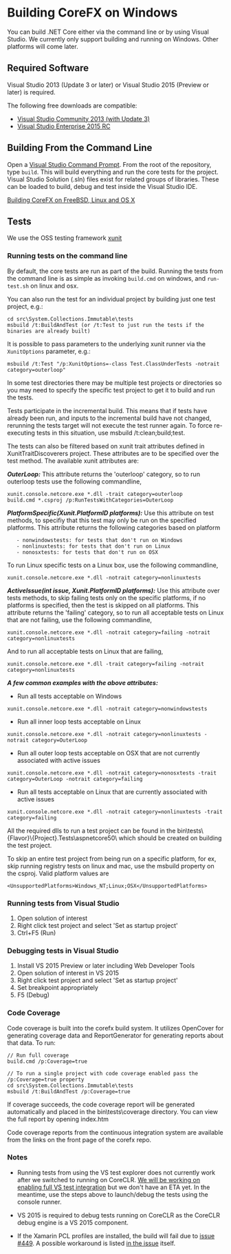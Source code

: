 Building CoreFX on Windows
==========================

You can build .NET Core either via the command line or by using Visual Studio.
We currently only support building and running on Windows. Other platforms will
come later.

## Required Software

Visual Studio 2013 (Update 3 or later) or Visual Studio 2015 (Preview or later) is required.

The following free downloads are compatible:
* [Visual Studio Community 2013 (with Update 3)](http://www.visualstudio.com/en-us/visual-studio-community-vs.aspx)
* [Visual Studio Enterprise 2015 RC](http://www.visualstudio.com/en-us/downloads/visual-studio-2015-downloads-vs)

## Building From the Command Line

Open a [Visual Studio Command Prompt](http://msdn.microsoft.com/en-us/library/ms229859(v=vs.110).aspx). 
From the root of the repository, type `build`. This will build everything and run
the core tests for the project. Visual Studio Solution (.sln) files exist for
related groups of libraries. These can be loaded to build, debug and test inside
the Visual Studio IDE.

[Building CoreFX on FreeBSD, Linux and OS X](unix-instructions.md)
## Tests

We use the OSS testing framework [xunit](http://xunit.github.io/)

### Running tests on the command line

By default, the core tests are run as part of the build. Running the tests from
the command line is as simple as invoking `build.cmd` on windows, and `run-test.sh` on linux and osx. 

You can also run the test for an individual project by building just one test
project, e.g.:

```
cd src\System.Collections.Immutable\tests
msbuild /t:BuildAndTest (or /t:Test to just run the tests if the binaries are already built)
```
It is possible to pass parameters to the underlying xunit runner via the `XunitOptions` parameter, e.g.:
````
msbuild /t:Test "/p:XunitOptions=-class Test.ClassUnderTests -notrait category=outerloop"
````

In some test directories there may be multiple test projects or directories so you may need to specify the specific test project to get it to build and run the tests.

Tests participate in the incremental build.  This means that if tests have already been run, and inputs to the incremental build have not changed, rerunning the tests target will not execute the test runner again.  To force re-executing tests in this situation, use msbuild /t:clean;build;test.

The tests can also be filtered based on xunit trait attributes defined in XunitTraitDiscoverers project. These attributes are to be specified over the test method. The available xunit attributes are:

_**OuterLoop:**_
This attribute returns the 'outerloop' category, so to run outerloop tests use the following commandline,
```
xunit.console.netcore.exe *.dll -trait category=outerloop
build.cmd *.csproj /p:RunTestsWithCategories=OuterLoop
```
_**PlatformSpecific(Xunit.PlatformID platforms):**_
Use this attribute on test methods, to specifiy that this test may only be run on the specified platforms. This attribute returns the following categories based on platform 

       - nonwindowstests: for tests that don't run on Windows
       - nonlinuxtests: for tests that don't run on Linux
       - nonosxtests: for tests that don't run on OSX

To run Linux specific tests on a Linux box, use the following commandline,
```
xunit.console.netcore.exe *.dll -notrait category=nonlinuxtests
```
_**ActiveIssue(int issue, Xunit.PlatformID platforms):**_
Use this attribute over tests methods, to skip failing tests only on the specific platforms, if no platforms is specified, then the test is skipped on all platforms. This attribute returns the 'failing' category, so to run all acceptable tests on Linux that are not failing, use the following commandline,
```
xunit.console.netcore.exe *.dll -notrait category=failing -notrait category=nonlinuxtests
```
And to run all acceptable tests on Linux that are failing,
```
xunit.console.netcore.exe *.dll -trait category=failing -notrait category=nonlinuxtests
```

_**A few common examples with the above attributes:**_

- Run all tests acceptable on Windows
```
xunit.console.netcore.exe *.dll -notrait category=nonwindowstests
```
- Run all inner loop tests acceptable on Linux
```
xunit.console.netcore.exe *.dll -notrait category=nonlinuxtests -notrait category=OuterLoop
```
- Run all outer loop tests acceptable on OSX that are not currently associated with active issues
```
xunit.console.netcore.exe *.dll -notrait category=nonosxtests -trait category=OuterLoop -notrait category=failing
```
- Run all tests acceptable on Linux that are currently associated with active issues
```
xunit.console.netcore.exe *.dll -notrait category=nonlinuxtests -trait category=failing
```

All the required dlls to run a test project can be found in the bin\\tests\\{Flavor}\\{Project}.Tests\\aspnetcore50\\ which should be created on building the test project.

To skip an entire test project from being run on a specific platform, for ex, skip running registry tests on linux and mac, use the <UnsupportedPlatforms> msbuild property on the csproj. Valid platform values are
```
<UnsupportedPlatforms>Windows_NT;Linux;OSX</UnsupportedPlatforms>
```

### Running tests from Visual Studio

1. Open solution of interest
2. Right click test project and select 'Set as startup project'
3. Ctrl+F5 (Run)

### Debugging tests in Visual Studio

1. Install VS 2015 Preview or later including Web Developer Tools
2. Open solution of interest in VS 2015
3. Right click test project and select 'Set as startup project'
4. Set breakpoint appropriately
5. F5 (Debug)

### Code Coverage

Code coverage is built into the corefx build system.  It utilizes OpenCover for generating coverage data and ReportGenerator for generating reports about that data.  To run:

```
// Run full coverage
build.cmd /p:Coverage=true

// To run a single project with code coverage enabled pass the /p:Coverage=true property
cd src\System.Collections.Immutable\tests
msbuild /t:BuildAndTest /p:Coverage=true
```
If coverage succeeds, the code coverage report will be generated automatically and placed in the bin\tests\coverage directory.  You can view the full report by opening index.htm

Code coverage reports from the continuous integration system are available from the links on the front page of the corefx repo.

### Notes 
* Running tests from using the VS test explorer does not currently work after we switched to running on CoreCLR. [We will be working on enabling full VS test integration](https://github.com/dotnet/corefx/issues/1318) but we don't have an ETA yet. In the meantime, use the steps above to launch/debug the tests using the console runner.

* VS 2015 is required to debug tests running on CoreCLR as the CoreCLR
debug engine is a VS 2015 component.

* If the Xamarin PCL profiles are installed, the build will fail due to [issue #449](https://github.com/dotnet/corefx/issues/449).  A possible workaround is listed [in the issue](https://github.com/dotnet/corefx/issues/449#issuecomment-95117040) itself.
